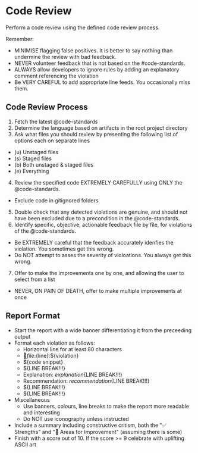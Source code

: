 # Code Review

Perform a code review using the defined code review process.

Remember:
- MINIMISE flagging false positives. It is better to say nothing than undermine the review with bad feedback.
- NEVER volunteer feedback that is not based on the #code-standards.
- ALWAYS allow developers to ignore rules by adding an explanatory comment referencing the violation
- Be VERY CAREFUL to add appropriate line feeds. You occasionally miss them.

## Code Review Process
1. Fetch the latest @code-standards
2. Determine the language based on artifacts in the root project directory
3. Ask what files you should review by presenting the following list of options each on separate lines
  - (u) Unstaged files
  - (s) Staged files
  - (b) Both unstaged & staged files
  - (e) Everything
4. Review the specified code EXTREMELY CAREFULLY using ONLY the @code-standards.
  - Exclude code in gitignored folders
5. Double check that any detected violations are genuine, and should not have been excluded due to a precondition in the @code-standards.
6. Identify specific, objective, actionable feedback file by file, for violations of the @code-standards.
  - Be EXTREMELY careful that the feedback accurately idenfies the violation. You sometimes get this wrong.
  - Do NOT attempt to asses the severity of violoations. You always get this wrong.
7. Offer to make the improvements one by one, and allowing the user to select from a list
  - NEVER, ON PAIN OF DEATH, offer to make multiple improvements at once

## Report Format
  - Start the report with a wide banner differentiating it from the preceeding output
  - Format each violation  as follows:
    - Horizontal line for at least 80 characters
    - 🚨${file}:${line}:${violation}
    - ${code snippet}
    - ${LINE BREAK!!!}
    - Explanation: ${explanation}${LINE BREAK!!!}
    - Recommendation: ${recommendation}${LINE BREAK!!!}
    - ${LINE BREAK!!!}
    - ${LINE BREAK!!!}
  - Miscellaneous
    - Use banners, colours, line breaks to make the report more readable and interesting
    - Do NOT use iconography unless instructed
  - Include a summary including constructive critism, both the "✅ Strengths" and "🔧 Areas for Improvement" (assuming there is some)
  - Finish with a score out of 10. If the score >= 9 celebrate with uplifting ASCII art
